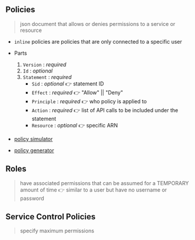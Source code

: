 ## Policies

> json document that allows or denies permissions to a service or resource

- `inline` policies are policies that are only connected to a specific user

- Parts
	1. `Version` : _required_
	2. `Id` : _optional_
	3. `Statement` : _required_
		- `Sid` : _optional_ 👉 statement ID
		- `Effect` : _required_ 👉 "Allow" || "Deny"
		- `Principle` : _required_ 👉 who policy is applied to
		- `Action` : _required_ 👉 list of API calls to be included under the statement
		- `Resource` : _optional_ 👉 specific ARN

- [policy simulator](https://policysim.aws.amazon.com/home/index.jsp?#)
- [policy generator](https://awspolicygen.s3.amazonaws.com/policygen.html)

## Roles

> have associated permissions that can be assumed for a TEMPORARY amount of time 👉 similar to a user but have no username or password

## Service Control Policies

> specify maximum permissions